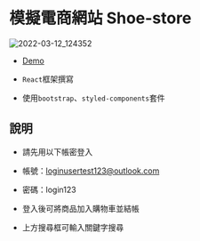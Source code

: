 # 模擬電商網站 Shoe-store
![2022-03-12_124352](https://user-images.githubusercontent.com/92734689/158004032-54070c55-f5bf-401c-ad31-7e21ac594679.png)

- [Demo](https://gbf555136.github.io/shoe-store/)

- `React`框架撰寫

- 使用`bootstrap`、`styled-components`套件


## 說明
- 請先用以下帳密登入
- 帳號：loginusertest123@outlook.com
- 密碼：login123

- 登入後可將商品加入購物車並結帳

- 上方搜尋框可輸入關鍵字搜尋
